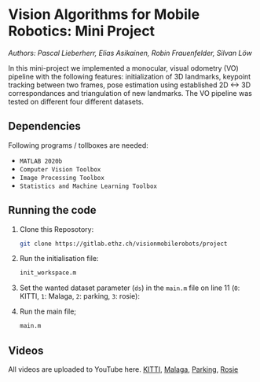 # Vision Algorithms for Mobile Robotics: Mini Project

*Authors: Pascal Lieberherr, Elias Asikainen, Robin Frauenfelder, Silvan Löw*

In this mini-project we implemented a monocular, visual odometry (VO) pipeline with the following features: initialization of 3D landmarks, keypoint tracking between two frames, pose estimation using established 2D <-> 3D correspondances and triangulation of new landmarks. The VO pipeline was tested on different four different datasets.

## Dependencies
Following programs / tollboxes are needed:
- `MATLAB 2020b`
- `Computer Vision Toolbox`
- `Image Processing Toolbox`
- `Statistics and Machine Learning Toolbox`

## Running the code

1. Clone this Reposotory:
    ```bash
    git clone https://gitlab.ethz.ch/visionmobilerobots/project
    ```
2. Run the initialisation file:
    ```bash 
    init_workspace.m
    ```
3. Set the wanted dataset parameter (`ds`) in the `main.m` file on line 11 (`0`: KITTI, `1`: Malaga, `2`: parking, `3`: rosie):

4. Run the main file;
    ```bash 
    main.m
    ```

## Videos

All videos are uploaded to YouTube here.
[KITTI](https://www.youtube.com/watch?v=yq8YdIr0Iig&feature=youtu.be), [Malaga](https://www.youtube.com/watch?v=hNJwbfJbpI4&feature=youtu.be), [Parking](https://www.youtube.com/watch?v=ZszFLWTXbAg&feature=youtu.be), [Rosie](https://www.youtube.com/watch?v=-2u6_rH_cnc&feature=youtu.be)

